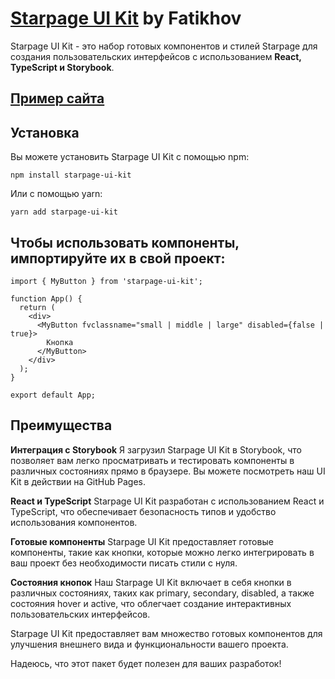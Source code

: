# <a href='https://www.npmjs.com/package/starpage-ui-kit' target="_blank" rel="noopener noreferrer">Starpage UI Kit</a> by Fatikhov

Starpage UI Kit - это набор готовых компонентов и стилей Starpage для создания пользовательских интерфейсов с использованием **React, TypeScript и Storybook**.

## [Пример сайта](https://starpage.ru/)

## Установка

Вы можете установить Starpage UI Kit с помощью npm:

```
npm install starpage-ui-kit
```

Или с помощью yarn:

```
yarn add starpage-ui-kit
```

## Чтобы использовать компоненты, импортируйте их в свой проект:

```
import { MyButton } from 'starpage-ui-kit';

function App() {
  return (
    <div>
      <MyButton fvclassname="small | middle | large" disabled={false | true}>
        Кнопка
      </MyButton>
    </div>
  );
}

export default App;
```

## Преимущества

**Интеграция с Storybook**
Я загрузил Starpage UI Kit в Storybook, что позволяет вам легко просматривать и тестировать компоненты в различных состояниях прямо в браузере. Вы можете посмотреть наш UI Kit в действии на GitHub Pages.

**React и TypeScript**
Starpage UI Kit разработан с использованием React и TypeScript, что обеспечивает безопасность типов и удобство использования компонентов.

**Готовые компоненты**
Starpage UI Kit предоставляет готовые компоненты, такие как кнопки, которые можно легко интегрировать в ваш проект без необходимости писать стили с нуля.

**Состояния кнопок**
Наш Starpage UI Kit включает в себя кнопки в различных состояниях, таких как primary, secondary, disabled, а также состояния hover и active, что облегчает создание интерактивных пользовательских интерфейсов.

Starpage UI Kit предоставляет вам множество готовых компонентов для улучшения внешнего вида и функциональности вашего проекта.

Надеюсь, что этот пакет будет полезен для ваших разработок!
